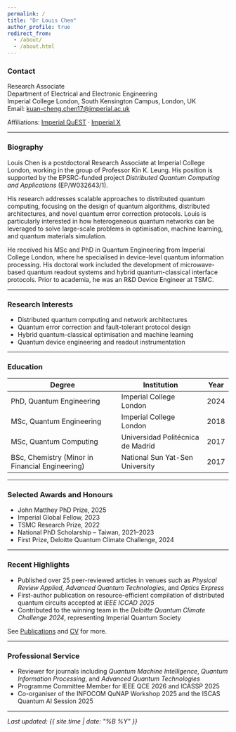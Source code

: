 ```yaml
---
permalink: /
title: "Dr Louis Chen"
author_profile: true
redirect_from:
  - /about/
  - /about.html
---
```


### Contact

Research Associate  
Department of Electrical and Electronic Engineering  
Imperial College London, South Kensington Campus, London, UK  
Email: kuan-cheng.chen17@imperial.ac.uk

Affiliations: [Imperial QuEST](https://www.imperial.ac.uk/quantum-engineering-science-technology/) · [Imperial X](https://ix.imperial.ac.uk/)

---

### Biography

Louis Chen is a postdoctoral Research Associate at Imperial College London, working in the group of Professor Kin K. Leung. His position is supported by the EPSRC-funded project *Distributed Quantum Computing and Applications* (EP/W032643/1).

His research addresses scalable approaches to distributed quantum computing, focusing on the design of quantum algorithms, distributed architectures, and novel quantum error correction protocols. Louis is particularly interested in how heterogeneous quantum networks can be leveraged to solve large-scale problems in optimisation, machine learning, and quantum materials simulation.

He received his MSc and PhD in Quantum Engineering from Imperial College London, where he specialised in device-level quantum information processing. His doctoral work included the development of microwave-based quantum readout systems and hybrid quantum-classical interface protocols. Prior to academia, he was an R&D Device Engineer at TSMC.

---

### Research Interests

- Distributed quantum computing and network architectures  
- Quantum error correction and fault-tolerant protocol design  
- Hybrid quantum-classical optimisation and machine learning  
- Quantum device engineering and readout instrumentation

---

### Education

| Degree | Institution | Year |
|--------|-------------|------|
| PhD, Quantum Engineering | Imperial College London | 2024 |
| MSc, Quantum Engineering | Imperial College London | 2018 |
| MSc, Quantum Computing | Universidad Politécnica de Madrid | 2017 |
| BSc, Chemistry (Minor in Financial Engineering) | National Sun Yat-Sen University | 2017 |

---

### Selected Awards and Honours

- John Matthey PhD Prize, 2025  
- Imperial Global Fellow, 2023  
- TSMC Research Prize, 2022  
- National PhD Scholarship – Taiwan, 2021–2023  
- First Prize, Deloitte Quantum Climate Challenge, 2024

---

### Recent Highlights

- Published over 25 peer-reviewed articles in venues such as *Physical Review Applied*, *Advanced Quantum Technologies*, and *Optics Express*  
- First-author publication on resource-efficient compilation of distributed quantum circuits accepted at *IEEE ICCAD 2025*  
- Contributed to the winning team in the *Deloitte Quantum Climate Challenge 2024*, representing Imperial Quantum Society

See [Publications](/publications/) and [CV](/cv/) for more.

---

### Professional Service

- Reviewer for journals including *Quantum Machine Intelligence*, *Quantum Information Processing*, and *Advanced Quantum Technologies*  
- Programme Committee Member for IEEE QCE 2026 and ICASSP 2025  
- Co-organiser of the INFOCOM QuNAP Workshop 2025 and the ISCAS Quantum AI Session 2025

---

_Last updated: {{ site.time | date: "%B %Y" }}_
